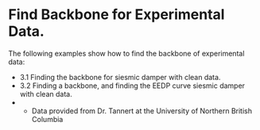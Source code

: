 <h1 align = "Left">Find Backbone for Experimental Data.</h1>


The following examples show how to find the backbone of experimental data:

* 3.1 Finding the backbone for siesmic damper with clean data.
* 3.2 Finding a backbone, and finding the EEDP curve siesmic damper with clean data.
* * Data provided from Dr. Tannert at the University of Northern British Columbia



